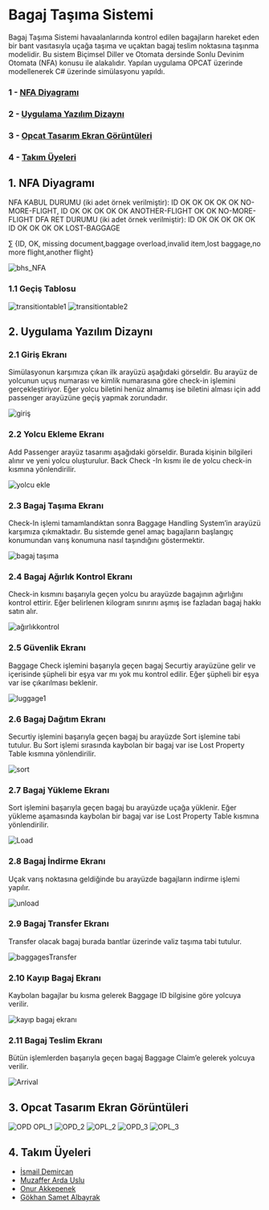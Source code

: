 # Bagaj Taşıma Sistemi
Bagaj Taşıma Sistemi havaalanlarında kontrol edilen bagajların hareket eden bir bant vasıtasıyla uçağa taşıma ve uçaktan bagaj teslim noktasına taşınma modelidir. Bu sistem Biçimsel Diller ve Otomata dersinde Sonlu Devinim Otomata (NFA) konusu ile alakalıdır.
Yapılan uygulama OPCAT üzerinde modellenerek C# üzerinde simülasyonu yapıldı.
### 1 - [NFA Diyagramı](https://github.com/ardasdasdas/baggage-handling-system#1-nfa-diyagram%C4%B1)
### 2 - [Uygulama Yazılım Dizaynı](https://github.com/ardasdasdas/baggage-handling-system#2-uygulama-yaz%C4%B1l%C4%B1m-dizayn%C4%B1)
### 3 - [Opcat Tasarım Ekran Görüntüleri](https://github.com/ardasdasdas/baggage-handling-system#3-opcat-tasar%C4%B1m-ekran-g%C3%B6r%C3%BCnt%C3%BCleri)
### 4 - [Takım Üyeleri](https://github.com/ardasdasdas/baggage-handling-system#4-tak%C4%B1m-%C3%BCyeleri)
## 1. NFA Diyagramı
NFA KABUL DURUMU (iki adet örnek verilmiştir):
ID OK OK OK OK OK NO-MORE-FLIGHT,
ID OK OK OK OK OK ANOTHER-FLIGHT OK OK NO-MORE-FLIGHT
DFA RET DURUMU (iki adet örnek verilmiştir):
ID OK OK OK OK OK
ID OK OK OK OK LOST-BAGGAGE

∑ {ID, OK, missing document,baggage overload,invalid item,lost baggage,no more flight,another flight}

![bhs_NFA](https://user-images.githubusercontent.com/53192718/86411175-efbd6480-bcc4-11ea-83c6-43ac1af96949.jpg)

### 1.1 Geçiş Tablosu
![transitiontable1](https://user-images.githubusercontent.com/53192718/86413064-fc43bc00-bcc8-11ea-973a-57258cc698a9.png)
![transitiontable2](https://user-images.githubusercontent.com/53192718/86413066-fcdc5280-bcc8-11ea-9add-d315515e0baf.png)

## 2. Uygulama Yazılım Dizaynı
### 2.1 Giriş Ekranı
Simülasyonun karşımıza çıkan ilk arayüzü aşağıdaki görseldir. Bu arayüz de yolcunun uçuş numarası ve kimlik numarasına göre check-in işlemini gerçekleştiriyor. Eğer yolcu biletini henüz almamış ise biletini alması için add passenger arayüzüne geçiş yapmak zorundadır.

![giriş](https://user-images.githubusercontent.com/53192718/86411265-25624d80-bcc5-11ea-9038-04fa65a026f1.png)

### 2.2 Yolcu Ekleme Ekranı
Add Passenger arayüz tasarımı aşağıdaki görseldir. Burada kişinin bilgileri alınır ve yeni yolcu oluşturulur. Back Check -In  kısmı ile de yolcu check-in kısmına yönlendirilir.

![yolcu ekle](https://user-images.githubusercontent.com/53192718/86411319-475bd000-bcc5-11ea-9e94-c89d3a29e937.png)

### 2.3 Bagaj Taşıma Ekranı
Check-In işlemi tamamlandıktan sonra Baggage Handling System’in arayüzü karşımıza çıkmaktadır. Bu sistemde genel amaç bagajların başlangıç konumundan varış konumuna nasıl taşındığını göstermektir.

![bagaj taşıma](https://user-images.githubusercontent.com/53192718/86411415-825e0380-bcc5-11ea-8cf5-794503eda31b.png)

### 2.4 Bagaj Ağırlık Kontrol Ekranı
Check-in kısmını başarıyla geçen yolcu bu arayüzde bagajının ağırlığını kontrol ettirir. Eğer belirlenen kilogram sınırını aşmış ise fazladan bagaj hakkı satın alır.

![ağırlıkkontrol](https://user-images.githubusercontent.com/53192718/86411504-aa4d6700-bcc5-11ea-9c5a-8aef594ec447.png)

### 2.5 Güvenlik Ekranı
Baggage Check işlemini başarıyla geçen bagaj Securtiy arayüzüne gelir ve içerisinde şüpheli bir eşya var mı yok mu kontrol edilir. Eğer şüpheli bir eşya var ise çıkarılması beklenir.

![luggage1](https://user-images.githubusercontent.com/53192718/86413628-5729e300-bcca-11ea-8a72-166972115625.png)

### 2.6 Bagaj Dağıtım Ekranı
Securtiy işlemini başarıyla geçen bagaj bu arayüzde Sort işlemine tabi tutulur. Bu Sort işlemi sırasında kaybolan bir bagaj var ise Lost Property Table kısmına yönlendirilir.

![sort](https://user-images.githubusercontent.com/53192718/86412050-d61d1c80-bcc6-11ea-8697-7cc80e59aefc.gif)

### 2.7 Bagaj Yükleme Ekranı
Sort işlemini başarıyla geçen bagaj bu arayüzde uçağa yüklenir. Eğer yükleme aşamasında kaybolan bir bagaj var ise Lost Property Table kısmına yönlendirilir.

![Load](https://user-images.githubusercontent.com/53192718/86412136-02d13400-bcc7-11ea-80f9-079059bae568.gif)

### 2.8 Bagaj İndirme Ekranı
Uçak varış noktasına geldiğinde bu arayüzde bagajların indirme işlemi yapılır.


![unload](https://user-images.githubusercontent.com/53192718/86413330-973c9600-bcc9-11ea-8efe-3f791667a9ed.gif)

### 2.9 Bagaj Transfer Ekranı
Transfer olacak bagaj burada bantlar üzerinde valiz taşıma tabi tutulur.

![baggagesTransfer](https://user-images.githubusercontent.com/53192718/86412689-3496ca80-bcc8-11ea-8924-eecc2cfb6007.gif)

### 2.10 Kayıp Bagaj Ekranı
Kaybolan bagajlar bu kısma gelerek Baggage ID bilgisine göre yolcuya verilir.

![kayıp bagaj ekranı](https://user-images.githubusercontent.com/53192718/86412775-5c862e00-bcc8-11ea-95cc-4729d84720e6.png)

### 2.11 Bagaj Teslim Ekranı
Bütün işlemlerden başarıyla geçen bagaj Baggage Claim’e gelerek yolcuya verilir.

![Arrival](https://user-images.githubusercontent.com/53192718/86412815-6e67d100-bcc8-11ea-9e2a-51ff84e5a30a.png)

## 3. Opcat Tasarım Ekran Görüntüleri
![OPD OPL_1](https://user-images.githubusercontent.com/53192718/86412925-a40cba00-bcc8-11ea-8b9b-a5e848ed6f79.png)
![OPD_2](https://user-images.githubusercontent.com/53192718/86412961-bdae0180-bcc8-11ea-9a1d-496fe8b4afb7.png)
![OPL_2](https://user-images.githubusercontent.com/53192718/86412968-c272b580-bcc8-11ea-9463-3cec57d74e8a.png)
![OPD_3](https://user-images.githubusercontent.com/53192718/86412978-c7d00000-bcc8-11ea-8afb-27322c748d18.png)
![OPL_3](https://user-images.githubusercontent.com/53192718/86412989-cf8fa480-bcc8-11ea-9eda-e3cce2a1c918.png)

## 4. Takım Üyeleri
* [İsmail Demircan](https://github.com/ismaildemircann)
* [Muzaffer Arda Uslu](https://github.com/ardasdasdas)
* [Onur Akkepenek](https://github.com/OnurAkkepenekk)
* [Gökhan Samet Albayrak](https://github.com/gokhansamet)
